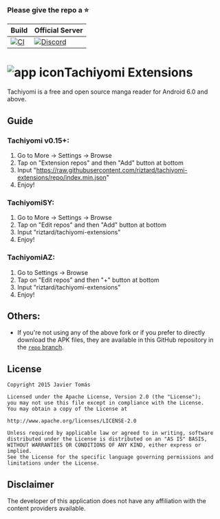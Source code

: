 ### Please give the repo a :star:

| Build | Official Server |
|-------|---------|
| [![CI](https://github.com/tachiyomiorg/tachiyomi-extensions/workflows/CI/badge.svg?event=push)](https://github.com/tachiyomiorg/tachiyomi-extensions/actions/workflows/build_push.yml) | [![Discord](https://img.shields.io/discord/349436576037732353.svg?label=discord&labelColor=7289da&color=2c2f33&style=flat)](https://discord.gg/tachiyomi) |

# ![app icon](./.github/readme-images/app-icon.png)Tachiyomi Extensions
Tachiyomi is a free and open source manga reader for Android 6.0 and above.

## Guide

### Tachiyomi v0.15+:
1. Go to More → Settings → Browse
2. Tap on "Extension repos" and then "Add" button at bottom
3. Input "https://raw.githubusercontent.com/riztard/tachiyomi-extensions/repo/index.min.json"
4. Enjoy!

### TachiyomiSY:
1. Go to More → Settings → Browse
2. Tap on "Edit repos" and then "Add" button at bottom
3. Input "riztard/tachiyomi-extensions"
4. Enjoy!

### TachiyomiAZ:
1. Go to Settings → Browse
2. Tap on "Edit repos" and then "+" button at bottom
3. Input "riztard/tachiyomi-extensions"
4. Enjoy!

## Others:
- If you're not using any of the above fork or if you prefer to directly download the APK files, they are available in this GitHub repository in the [`repo` branch](https://github.com/riztard/tachiyomi-extensions/tree/repo/apk).

## License

    Copyright 2015 Javier Tomás

    Licensed under the Apache License, Version 2.0 (the "License");
    you may not use this file except in compliance with the License.
    You may obtain a copy of the License at

    http://www.apache.org/licenses/LICENSE-2.0

    Unless required by applicable law or agreed to in writing, software
    distributed under the License is distributed on an "AS IS" BASIS,
    WITHOUT WARRANTIES OR CONDITIONS OF ANY KIND, either express or implied.
    See the License for the specific language governing permissions and
    limitations under the License.

## Disclaimer

The developer of this application does not have any affiliation with the content providers available.
